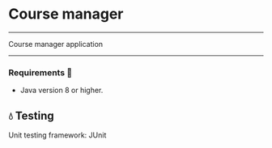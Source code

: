 # Course manager
____________

Course manager application 
____________

### Requirements 🔧
* Java version 8 or higher.

## :droplet: Testing
Unit testing framework: JUnit